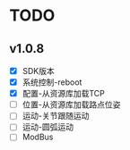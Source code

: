 # TODO

## v1.0.8

- [x] SDK版本  
- [x] 系统控制-reboot  
- [x] 配置-从资源库加载TCP  
- [ ] 位置-从资源库加载路点位姿  
- [ ] 运动-关节跟随运动  
- [ ] 运动-圆弧运动  
- [ ] ModBus  
